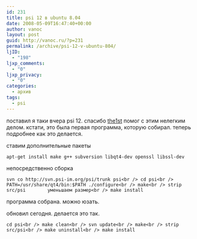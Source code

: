 ```yaml
---
id: 231
title: psi 12 в ubuntu 8.04
date: 2008-05-09T16:47:40+00:00
author: vanoc
layout: post
guid: http://vanoc.ru/?p=231
permalink: /archive/psi-12-v-ubuntu-804/
ljID:
  - "198"
ljxp_comments:
  - "0"
ljxp_privacy:
  - "0"
categories:
  - архив
tags:
  - psi
---
```

поставил я таки вчера psi 12. спасибо [the1st](http://sylabulus.livejournal.com/) помог с этим нелегким делом. кстати, это была первая программа, которую собирал. теперь подробнее как это делается.

ставим дополнительные пакеты
  
`apt-get install make g++ subversion libqt4-dev openssl libssl-dev`
  
непосредственно сборка
  
`svn co http://svn.psi-im.org/psi/trunk psi<br />
cd psi<br />
PATH=/usr/share/qt4/bin:$PATH ./configure<br />
make<br />
strip src/psi        уменьшаем размер<br />
make install`
  
программа собрана. можно юзать.

обновил сегодня. делается это так.
  
`cd psi<br />
make clean<br />
svn update<br />
make<br />
strip src/psi<br />
make uninstall<br />
make install`